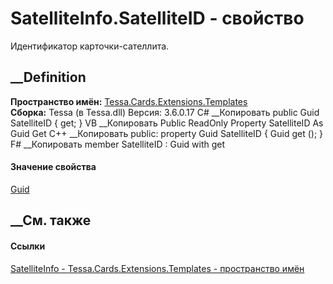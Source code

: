 # SatelliteInfo.SatelliteID - свойство
Идентификатор карточки-сателлита.
## __Definition
 **Пространство имён:**
[Tessa.Cards.Extensions.Templates](N_Tessa_Cards_Extensions_Templates.htm)  
 **Сборка:** Tessa (в Tessa.dll) Версия: 3.6.0.17
C# __Копировать
     public Guid SatelliteID { get; }
VB __Копировать
     Public ReadOnly Property SatelliteID As Guid
    	Get
C++ __Копировать
     public:
    property Guid SatelliteID {
    	Guid get ();
    }
F# __Копировать
     member SatelliteID : Guid with get
#### Значение свойства
[Guid](https://learn.microsoft.com/dotnet/api/system.guid)
##  __См. также
#### Ссылки
[SatelliteInfo - ](T_Tessa_Cards_Extensions_Templates_SatelliteInfo.htm)
[Tessa.Cards.Extensions.Templates - пространство
имён](N_Tessa_Cards_Extensions_Templates.htm)
